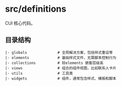 # src/definitions
CUI 核心代码。

## 目录结构
    |- globals              # 全局解决方案，包括样式重设等
    |- elements             # 基础样式文件，无需脚本控制行为
    |- collections          # 较elements 嵌套层级高
    |- views                # 组合的组件视图，比如联系人卡片
    |- utils                # 工具类
    |- widgets              # 组件，通常包含样式、模板和脚本
